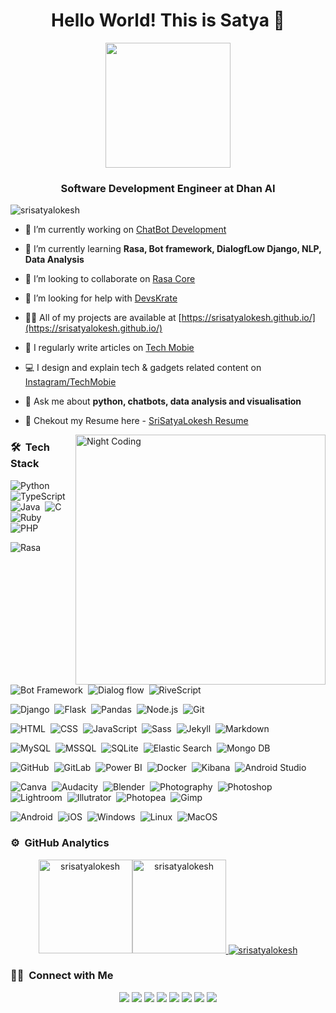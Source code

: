 <h1 align="center">Hello World! This is Satya 👋</h1>
<p align="center">
  <img src="https://camo.githubusercontent.com/9afefcbff89a66b497e623146404d0e0d51fd46d9cd4039f8580a339a2ad9cbc/68747470733a2f2f6d69726f2e6d656469756d2e636f6d2f6d61782f323830302f312a4255376630324c655165454c7a747178613865436d772e676966" height="200"/>
</p>
<h3 align="center">Software Development Engineer at Dhan AI</h3>

<p align="left"> <img src="https://komarev.com/ghpvc/?username=srisatyalokesh&label=Profile%20views&color=0e75b6&style=flat" alt="srisatyalokesh" /> </p>

- 🔭 I’m currently working on [ChatBot Development](https://dhan.ai)

- 🌱 I’m currently learning **Rasa, Bot framework, DialogfLow Django, NLP, Data Analysis**

- 👯 I’m looking to collaborate on [Rasa Core](https://github.com/RasaHQ/rasa)

- 🤝 I’m looking for help with [DevsKrate](https://github.com/devskrate/)

- 👨‍💻 All of my projects are available at [https://srisatyalokesh.github.io/](https://srisatyalokesh.github.io/)

- 📝 I regularly write articles on [Tech Mobie](https://mobie.tech/)

- 💻 I design and explain tech & gadgets related content on [Instagram/TechMobie](https://www.instagram.com/tech.mobie/)

- 💬 Ask me about **python, chatbots, data analysis and visualisation**

- 📄 Chekout my Resume here -  [SriSatyaLokesh Resume](https://srisatyalokesh.github.io/assets/resume/SriSatyaLokesh-Resume.pdf)

<img id="optional" alt="Night Coding" src="https://media4.giphy.com/media/f3iwJFOVOwuy7K6FFw/giphy.gif?cid=ecf05e47dcj7w35th4zqt7w360lqh6ey885vmyw03om06wl3&rid=giphy.gif&ct=g" width=400px align="right"/>

### 🛠 &nbsp;Tech Stack
![Python](https://img.shields.io/badge/-Python-05122A?style=flat&logo=python)&nbsp;
![TypeScript](https://img.shields.io/badge/-TypeScript-05122A?style=flat&logo=typescript)&nbsp;
![Java](https://img.shields.io/badge/-Java-05122A?style=flat&logo=Java&logoColor=FFA518)&nbsp;
![C](https://img.shields.io/badge/-C-05122A?style=flat&logo=C&logoColor=A8B9CC)&nbsp;
![Ruby](https://img.shields.io/badge/-Ruby-05122A?style=flat&logo=ruby&logoColor=red)&nbsp;
![PHP](https://img.shields.io/badge/-PHP-05122A?style=flat&logo=php)

![Rasa](https://img.shields.io/badge/-Rasa-05122A?style=flat&logo=chatbot)&nbsp;
![Bot Framework](https://img.shields.io/badge/-Bot_Framework-05122A?style=flat&logo=probot)&nbsp;
![Dialog flow](https://img.shields.io/badge/-Dialog_Flow-05122A?style=flat&logo=dialogflow)&nbsp;
![RiveScript](https://img.shields.io/badge/-RiveScript-05122A?style=flat&logo=dependabot)

![Django](https://img.shields.io/badge/-Django-05122A?style=flat&logo=django)&nbsp;
![Flask](https://img.shields.io/badge/-Flask-05122A?style=flat&logo=flask)&nbsp;
![Pandas](https://img.shields.io/badge/-Pandas-05122A?style=flat&logo=pandas)&nbsp;
![Node.js](https://img.shields.io/badge/-Node.js-05122A?style=flat&logo=node.js)&nbsp;
![Git](https://img.shields.io/badge/-Git-05122A?style=flat&logo=git)

![HTML](https://img.shields.io/badge/-HTML-05122A?style=flat&logo=HTML5)&nbsp;
![CSS](https://img.shields.io/badge/-CSS-05122A?style=flat&logo=CSS3&logoColor=1572B6)&nbsp;
![JavaScript](https://img.shields.io/badge/-JavaScript-05122A?style=flat&logo=javascript)&nbsp;
![Sass](https://img.shields.io/badge/-Sass-05122A?style=flat&logo=sass)&nbsp;
![Jekyll](https://img.shields.io/badge/-Jekyll-05122A?style=flat&logo=jekyll)&nbsp;
![Markdown](https://img.shields.io/badge/-Markdown-05122A?style=flat&logo=markdown)

![MySQL](https://img.shields.io/badge/-MySQL-05122A?style=flat&logo=mysql&logoColor=FFA518)&nbsp;
![MSSQL](https://img.shields.io/badge/-MS_SQL-05122A?style=flat&logo=microsoftsqlserver)&nbsp;
![SQLite](https://img.shields.io/badge/-SQLite-05122A?style=flat&logo=sqlite)&nbsp;
![Elastic Search](https://img.shields.io/badge/-Elastic_Search-05122A?style=flat&logo=elastic&logoColor=skyblue)&nbsp;
![Mongo DB](https://img.shields.io/badge/-MongoDB-05122A?style=flat&logo=mongodb)

![GitHub](https://img.shields.io/badge/-GitHub-05122A?style=flat&logo=github)&nbsp;
![GitLab](https://img.shields.io/badge/-GitLab-05122A?style=flat&logo=gitlab)&nbsp;
![Power BI](https://img.shields.io/badge/-Power_BI-05122A?style=flat&logo=powerbi)&nbsp;
![Docker](https://img.shields.io/badge/-Docker-05122A?style=flat&logo=docker)&nbsp;
![Kibana](https://img.shields.io/badge/-Kibana-05122A?style=flat&logo=kibana)&nbsp;
![Android Studio](https://img.shields.io/badge/-Android_Studio-05122A?style=flat&logo=androidstudio)&nbsp;


![Canva](https://img.shields.io/badge/-Canva-05122A?style=flat&logo=canva)&nbsp;
![Audacity](https://img.shields.io/badge/-Audacity-05122A?style=flat&logo=audacity)&nbsp;
![Blender](https://img.shields.io/badge/-Blender-05122A?style=flat&logo=blender)&nbsp;
![Photography](https://img.shields.io/badge/-Photography-05122A?style=flat&logo=photobucket)&nbsp;
![Photoshop](https://img.shields.io/badge/-Photoshop-05122A?style=flat&logo=adobephotoshop)&nbsp;
![Lightroom](https://img.shields.io/badge/-Photoshop-05122A?style=flat&logo=adobelightroom)&nbsp;
![Illutrator](https://img.shields.io/badge/-Illustrator-05122A?style=flat&logo=adobeillustrator)&nbsp;
![Photopea](https://img.shields.io/badge/-Photopea-05122A?style=flat&logo=photopea)&nbsp;
![Gimp](https://img.shields.io/badge/-Gimp-05122A?style=flat&logo=gimp)

![Android](https://img.shields.io/badge/-Android-05122A?style=flat&logo=android)&nbsp;
![iOS](https://img.shields.io/badge/-iOS-05122A?style=flat&logo=iOS)&nbsp;
![Windows](https://img.shields.io/badge/-Windows-05122A?style=flat&logo=windows)&nbsp;
![Linux](https://img.shields.io/badge/-Linux-05122A?style=flat&logo=linux)&nbsp;
![MacOS](https://img.shields.io/badge/-MacOS-05122A?style=flat&logo=macOS)&nbsp;

### ⚙️ &nbsp;GitHub Analytics

<p align="center">
<a href="https://github.com/SriSatyaLokesh">
<img  src="https://github-readme-stats.vercel.app/api/top-langs?username=srisatyalokesh&show_icons=true&locale=en&layout=compact&theme=nightowl&hide_border=true" alt="srisatyalokesh" height=150px/><img  src="https://github-readme-stats.vercel.app/api?username=srisatyalokesh&show_icons=true&locale=en&theme=nightowl&hide_border=true" alt="srisatyalokesh" height=150px />
  <img src="https://github-readme-streak-stats.herokuapp.com/?user=srisatyalokesh&theme=nightowl&hide_border=true" alt="srisatyalokesh"/>
</a>
</p>


### 🤝🏻 &nbsp;Connect with Me

<p align="center">
<a href="https://srisatyalokesh.github.io"><img src="https://img.shields.io/badge/-Website-00A5E9?style=flat&logo=googlechrome&logoColor=white"/></a>
<a href="mailto:srisatyalokesh2.12@gmail.com"><img src="https://img.shields.io/badge/-Mail-D14836?style=flat&logo=Gmail&logoColor=white"/></a>
<a href="https://linkedin.com/in/SriSatyaLokesh"><img src="https://img.shields.io/badge/-LinkedIn-0077B5?style=flat&logo=Linkedin&logoColor=white"/></a>
<a href="https://instagram.com/srisatyalokesh"><img src="https://img.shields.io/badge/-Instagram-E1306C?style=flat&logo=Instagram&logoColor=white"/></a>
<a href="https://facebook.com/srisatyalokesh2.12"><img src="https://img.shields.io/badge/-Facebook-1877F2?style=flat&logo=Facebook&logoColor=white"/></a>
<a href="https://www.twitter.com/CodeWithSatya"><img src="https://img.shields.io/badge/-Twitter-42C3F7?style=flat&logo=twitter&logoColor=white"/></a>
<a href="https://hackerrank.com/srisatyalokesh/"><img src="https://img.shields.io/badge/-Hackerrank-32CD30?style=flat&logo=hackerrank&logoColor=white"/></a>
<a href="https://clubhouse.com/@srisatyalokesh/"><img src="https://img.shields.io/badge/-Clubhouse-B655C8?style=flat&logo=clubhouse&logoColor=white"/></a>
</p>

<style>
  @media (max-width:629px) {
  img#optional {
    display: none;
  }
}
</style>
